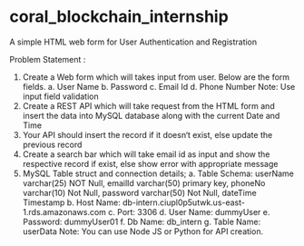 # coral_blockchain_internship
A simple HTML web form for User Authentication and Registration


Problem Statement :

1. Create a Web form which will takes input from user. Below are the form fields.
a. User Name
b. Password
c. Email Id
d. Phone Number
Note: Use input field validation
2. Create a REST API which will take request from the HTML form and insert the data into MySQL
database along with the current Date and Time
3. Your API should insert the record if it doesn‘t exist, else update the previous record
4. Create a search bar which will take email id as input and show the respective record if exist,
else show error with appropriate message
5. MySQL Table struct and connection details;
a. Table Schema:
     userName varchar(25) NOT Null,
     emailId varchar(50) primary key,
     phoneNo varchar(10) Not Null,
     password varchar(50) Not Null,
     dateTime Timestamp
b. Host Name: db-intern.ciupl0p5utwk.us-east-1.rds.amazonaws.com
c. Port: 3306
d. User Name: dummyUser
e. Password: dummyUser01
f. Db Name: db_intern
g. Table Name: userData
Note: You can use Node JS or Python for API creation.


